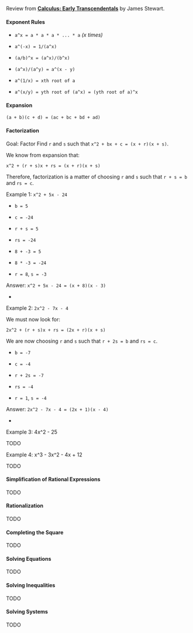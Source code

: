 Review from [**Calculus: Early Transcendentals**](https://smile.amazon.com/dp/0495011665) by James Stewart.


#### Exponent Rules

* `a^x = a * a * a * ... * a` _(x times)_

* `a^(-x) = 1/(a^x)`

* `(a/b)^x = (a^x)/(b^x)`

* `(a^x)/(a^y) = a^(x - y)`

* `a^(1/x) = xth root of a`

* `a^(x/y) = yth root of (a^x) = (yth root of a)^x`


#### Expansion

```
(a + b)(c + d) = (ac + bc + bd + ad)
```


#### Factorization

Goal: Factor Find `r` and `s` such that  `x^2 + bx + c = (x + r)(x + s)`.

We know from expansion that:

```
x^2 + (r + s)x + rs = (x + r)(x + s)
```

Therefore, factorization is a matter of choosing `r` and `s` such that `r + s = b` and `rs = c`.

Example 1: `x^2 + 5x - 24`

* `b = 5`

* `c = -24`

* `r + s = 5`

* `rs = -24`

* `8 + -3 = 5`

* `8 * -3 = -24`

* `r = 8`, `s = -3`

Answer: `x^2 + 5x - 24 = (x + 8)(x - 3)`

-

Example 2: `2x^2 - 7x - 4`

We must now look for:

```
2x^2 + (r + s)x + rs = (2x + r)(x + s)
```

We are now choosing `r` and `s` such that `r + 2s = b` and `rs = c`.

* `b = -7`

* `c = -4`

* `r + 2s = -7`

* `rs = -4`

* `r = 1`, `s = -4`

Answer: `2x^2 - 7x - 4 = (2x + 1)(x - 4)`

-

Example 3: 4x^2 - 25

TODO

Example 4: x^3 - 3x^2 - 4x + 12

TODO


#### Simplification of Rational Expressions

TODO


#### Rationalization

TODO


#### Completing the Square

TODO


#### Solving Equations

TODO


#### Solving Inequalities

TODO


#### Solving Systems

TODO


